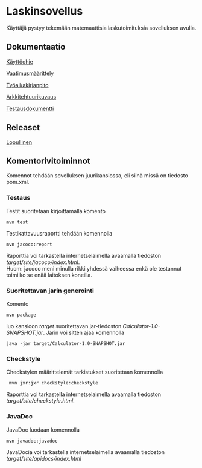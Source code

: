# Laskinsovellus
Käyttäjä pystyy tekemään matemaattisia laskutoimituksia sovelluksen avulla.
## Dokumentaatio
[Käyttöohje](https://github.com/robertrantanen/ot-harjoitustyo/blob/master/Documentation/k%C3%A4ytt%C3%B6ohje.md)

[Vaatimusmäärittely](https://github.com/robertrantanen/ot-harjoitustyo/blob/master/Documentation/vaatimusm%C3%A4%C3%A4rittely.md)

[Työaikakirjanpito](https://github.com/robertrantanen/ot-harjoitustyo/blob/master/Documentation/ty%C3%B6aikakirjanpito.md)

[Arkkitehtuurikuvaus](https://github.com/robertrantanen/ot-harjoitustyo/blob/master/Documentation/arkkitehtuuri.md)

[Testausdokumentti](https://github.com/robertrantanen/ot-harjoitustyo/blob/master/Documentation/testaus.md)

## Releaset

[Lopullinen](https://github.com/robertrantanen/ot-harjoitustyo/releases/tag/v1.3.1)

## Komentorivitoiminnot
Komennot tehdään sovelluksen juurikansiossa, eli siinä missä on tiedosto pom.xml.

### Testaus

Testit suoritetaan kirjoittamalla komento

```
mvn test
```

Testikattavuusraportti tehdään komennolla

```
mvn jacoco:report
```

Raporttia voi tarkastella internetselaimella avaamalla tiedoston _target/site/jacoco/index.html_.   
Huom: jacoco meni minulla rikki yhdessä vaiheessa enkä ole testannut toimiiko se enää laitoksen koneilla.

### Suoritettavan jarin generointi

Komento

```
mvn package
```

luo kansioon _target_ suoritettavan jar-tiedoston _Calculator-1.0-SNAPSHOT.jar_. Jarin voi sitten ajaa komennolla

```
java -jar target/Calculator-1.0-SNAPSHOT.jar
```

### Checkstyle

Checkstylen määrittelemät tarkistukset suoritetaan komennolla

```
 mvn jxr:jxr checkstyle:checkstyle
```

Raporttia voi tarkastella internetselaimella avaamalla tiedoston _target/site/checkstyle.html_.

### JavaDoc

JavaDoc luodaan komennolla

```
mvn javadoc:javadoc
```

JavaDocia voi tarkastella internetselaimella avaamalla tiedoston _target/site/apidocs/index.html_


